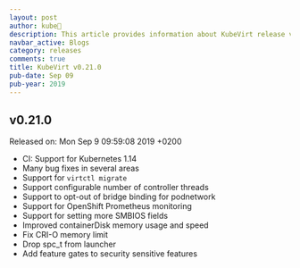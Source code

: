 ```yaml
---
layout: post
author: kube🤖
description: This article provides information about KubeVirt release v0.21.0 changes
navbar_active: Blogs
category: releases
comments: true
title: KubeVirt v0.21.0
pub-date: Sep 09
pub-year: 2019
---
```



## v0.21.0

Released on: Mon Sep 9 09:59:08 2019 +0200

- CI: Support for Kubernetes 1.14
- Many bug fixes in several areas
- Support for `virtctl migrate`
- Support configurable number of controller threads
- Support to opt-out of bridge binding for podnetwork
- Support for OpenShift Prometheus monitoring
- Support for setting more SMBIOS fields
- Improved containerDisk memory usage and speed
- Fix CRI-O memory limit
- Drop spc_t from launcher
- Add feature gates to security sensitive features

